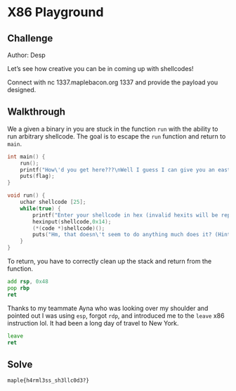 # X86 Playground

## Challenge

Author: Desp

Let’s see how creative you can be in coming up with shellcodes!

Connect with nc 1337.maplebacon.org 1337 and provide the payload you designed.

## Walkthrough

We a given a binary in you are stuck in the function `run` with the ability to run arbitrary shellcode. The goal is to escape the `run` function and return to `main`.

```c
int main() {
    run();
    printf("How\'d you get here???\nWell I guess I can give you an easter egg then: ");
    puts(flag);
}

void run() {
    uchar shellcode [25];
    while(true) {
        printf("Enter your shellcode in hex (invalid hexits will be replaced with 0s): ");
        hexinput(shellcode,0x14);
        (*(code *)shellcode)();
        puts("Hm, that doesn\'t seem to do anything much does it? (Hint: think about how functions are se t up in memory)");
    }
}
```

To return, you have to correctly clean up the stack and return from the function.

```asm
add rsp, 0x48
pop rbp
ret
```

Thanks to my teammate Ayna who was looking over my shoulder and pointed out I was using `esp`, forgot `rdp`, and introduced me to the `leave` x86 instruction lol. It had been a long day of travel to New York.

```asm
leave
ret
```

## Solve

`maple{h4rml3ss_sh3llc0d3?}`

